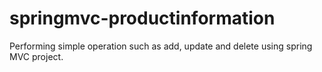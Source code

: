 # springmvc-productinformation
Performing simple operation such as add, update and delete using spring MVC project.
